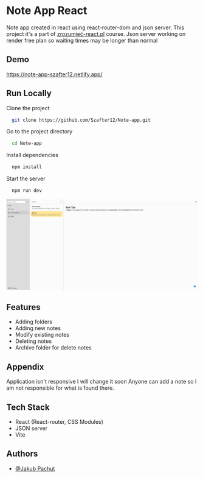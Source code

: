 # Note App React

Note app created in react using react-router-dom and json server. This project it's a part of [zrozumieć-react.pl](https://zrozumiecreact.pl/) course. Json server working on render free plan so waiting times may be longer than normal
## Demo

https://note-app-szafter12.netlify.app/

## Run Locally

Clone the project

```bash
  git clone https://github.com/Szafter12/Note-app.git
```

Go to the project directory

```bash
  cd Note-app
```

Install dependencies

```bash
  npm install
```

Start the server

```bash
  npm run dev
```
![App Screenshot](./readme.png)

## Features

- Adding folders
- Adding new notes
- Modify existing notes
- Deleting notes 
- Archive folder for delete notes

## Appendix

Application isn't responsive I will change it soon
Anyone can add a note so I am not responsible for what is found there.

## Tech Stack

- React (React-router, CSS Modules)
- JSON server
- Vite

## Authors

- [@Jakub Pachut](https://github.com/Szafter12)
